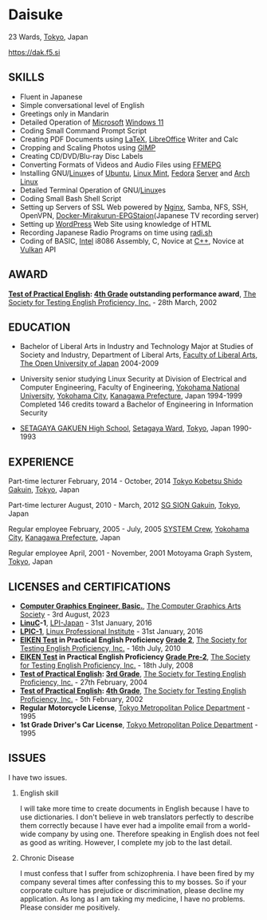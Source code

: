 # Daisuke

23 Wards, [Tokyo](https://www.metro.tokyo.lg.jp/english/index.html "東京都"), Japan

https://dak.f5.si

## SKILLS

* Fluent in Japanese
* Simple conversational level of English
* Greetings only in Mandarin
* Detailed Operation of [Microsoft](https://www.microsoft.com/ "マイクロソフト") [Windows 11](https://www.microsoft.com/en-us/windows/ "ウィンドウズ１１")
* Coding Small Command Prompt Script
* Creating PDF Documents using [LaTeX](https://www.latex-project.org/ "ラテック"), [LibreOffice](https://www.libreoffice.org/ "リブレ・オフィス") Writer and Calc
* Cropping and Scaling Photos using [GIMP](https://www.gimp.org/ "ギンプ")
* Creating CD/DVD/Blu-ray Disc Labels
* Converting Formats of Videos and Audio Files using [FFMEPG](https://ffmpeg.org/ "エフエフエムペグ")
* Installing GNU/[Linux](https://kernel.org/ "リナックス")es of [Ubuntu](https://ubuntu.com/ "ウブンツ"), [Linux Mint](https://linuxmint.com/ "リナックス・ミント"), [Fedora](https://fedoraproject.org/ "フェドーラ") [Server](https://fedoraproject.org/server/ "フェドーラ・サーバー") and [Arch Linux](https://archlinux.org/ "アーチ・リナックス")
* Detailed Terminal Operation of GNU/[Linux](https://kernel.org/ "リナックス")es
* Coding Small Bash Shell Script
* Setting up Servers of SSL Web powered by [Nginx](https://nginx.org/ "エンジンエックス"), Samba, NFS, SSH, OpenVPN, [Docker-Mirakurun-EPGStaion](https://github.com/l3tnun/docker-mirakurun-epgstation "イーピージー・ステーション")(Japanese TV recording server)
* Setting up [WordPress](https://wordpress.org/ "ワードプレス") Web Site using knowledge of HTML
* Recording Japanese Radio Programs on time using [radi.sh](https://github.com/uru2/radish "ラディッシュ")
* Coding of BASIC, [Intel](https://www.intel.com/ "インテル") i8086 Assembly, C, Novice at [C++](https://isocpp.org/ "シープラスプラス"), Novice at [Vulkan](https://www.vulkan.org/ "ヴァルカン") API

## AWARD

**[Test of Practical English](https://www.eiken.or.jp/eiken/en/eiken-tests/ "英検"): [4th Grade](https://www.eiken.or.jp/eiken/en/grades/grade_4/ "４級") outstanding performance award**, [The Society for Testing English Proficiency, Inc.](https://www.eiken.or.jp/eiken/en/association/ "公益財団法人 日本英語検定協会") - 28th March, 2002

## EDUCATION

* Bachelor of Liberal Arts in Industry and Technology Major at Studies of Society and Industry, Department of Liberal Arts, [Faculty of Liberal Arts](https://www.ouj.ac.jp/en/faculty/liberalarts/ "教養学部"), [The Open University of Japan](https://www.ouj.ac.jp/en/ "放送大学学園") 2004-2009

* University senior studying Linux Security at Division of Electrical and Computer Engineering, Faculty of Engineering, [Yokohama National University](https://www.ynu.ac.jp/english/ "国立大学法人横浜国立大学"), [Yokohama City](https://www.city.yokohama.lg.jp/lang/residents/en/ "横浜市"), [Kanagawa Prefecture](https://www.pref.kanagawa.jp/translate.html?p=/index.html "神奈川県"), Japan 1994-1999 Completed 146 credits toward a Bachelor of Engineering in Information Security

* [SETAGAYA GAKUEN High School](https://www.setagayagakuen.ac.jp/ "学校法人世田谷学園"), [Setagaya Ward](https://honyaku.j-server.com/LUCSETAGAY/ns/tl.cgi/https://www.city.setagaya.lg.jp/index.html?SLANG=ja&TLANG=en&XMODE=0&XCHARSET=utf-8&XJSID=0 "世田谷区"), [Tokyo](https://www.metro.tokyo.lg.jp/english/index.html "東京都"), Japan 1990-1993

## EXPERIENCE

Part-time lecturer February, 2014 - October, 2014
[Tokyo Kobetsu Shido Gakuin](https://www.kobetsu.co.jp/ "株式会社東京個別指導学院"), [Tokyo](https://www.metro.tokyo.lg.jp/english/index.html "東京都"), Japan

Part-time lecturer August, 2010 - March, 2012
[SG SION Gakuin](http://www1.ttcn.ne.jp/~shiongakuin/ "シオン学院"), [Tokyo](https://www.metro.tokyo.lg.jp/english/index.html "東京都"), Japan

Regular employee February, 2005 - July, 2005
[SYSTEM Crew](http://syscrew.co.jp/ "株式会社 システムクルー"), [Yokohama City](https://www.city.yokohama.lg.jp/lang/residents/en/ "横浜市"), [Kanagawa Prefecture](https://www.pref.kanagawa.jp/translate.html?p=/index.html "神奈川県"), Japan

Regular employee April, 2001 - November, 2001
Motoyama Graph System, [Tokyo](https://www.metro.tokyo.lg.jp/english/index.html "東京都"), Japan

## LICENSES and CERTIFICATIONS

* **[Computer Graphics Engineer, Basic.](https://www.cgarts.or.jp/v1/kentei/about/cg_engineer/third.html "ＣＧエンジニア検定ベーシック")**, [The Computer Graphics Arts Society](https://www.cgarts.or.jp/eng-about "公益財団法人 画像情報教育振興協会") - 3rd August, 2023
* **[LinuC](https://linuc.org/en/ "リナック")-1**, [LPI-Japan](https://lpi.or.jp/en/ "ＬＰＩ－ＪＡＰＡＮ") - 31st January, 2016
* **[LPIC-1](https://www.lpi.org/our-certifications/lpic-1-overview/ "エルピック")**, [Linux Professional Institute](https://www.lpi.org/ "ＬＰＩ") - 31st January, 2016
* **[EIKEN Test](https://www.eiken.or.jp/eiken/en/eiken-tests/ "英検") in Practical English Proficiency [Grade 2](https://www.eiken.or.jp/eiken/en/grades/grade_2/ "２級")**, [The Society for Testing English Proficiency, Inc.](https://www.eiken.or.jp/eiken/en/association/ "公益財団法人 日本英語検定協会") - 16th July, 2010
* **[EIKEN Test](https://www.eiken.or.jp/eiken/en/eiken-tests/ "英検") in Practical English Proficiency [Grade Pre-2](https://www.eiken.or.jp/eiken/en/grades/grade_p2/ "準2級")**, [The Society for Testing English Proficiency, Inc.](https://www.eiken.or.jp/eiken/en/association/ "公益財団法人 日本英語検定協会") - 18th July, 2008
* **[Test of Practical English](https://www.eiken.or.jp/eiken/en/eiken-tests/ "英検"): [3rd Grade](https://www.eiken.or.jp/eiken/en/grades/grade_3/ "３級")**, [The Society for Testing English Proficiency, Inc.](https://www.eiken.or.jp/eiken/en/association/ "公益財団法人 日本英語検定協会") - 27th February, 2004
* **[Test of Practical English](https://www.eiken.or.jp/eiken/en/eiken-tests/ "英検"): [4th Grade](https://www.eiken.or.jp/eiken/en/grades/grade_4/ "４級")**, [The Society for Testing English Proficiency, Inc.](https://www.eiken.or.jp/eiken/en/association/ "公益財団法人 日本英語検定協会") - 5th February, 2002
* **Regular Motorcycle License**, [Tokyo Metropolitan Police Department](https://www.keishicho.metro.tokyo.lg.jp/multilingual/english/index.html "警視庁") - 1995
* **1st Grade Driver's Car License**, [Tokyo Metropolitan Police Department](https://www.keishicho.metro.tokyo.lg.jp/multilingual/english/index.html "警視庁") - 1995

## ISSUES

   I have two issues.

1. English skill

   I will take more time to create documents in English because I have to use dictionaries. I don't believe in web translators perfectly to describe them correctly because I have ever had a impolite email from a world-wide company by using one. Therefore speaking in English does not feel as good as writing. However, I complete my job to the last detail.

2. Chronic Disease

   I must confess that I suffer from schizophrenia. I have been fired by my company several times after confessing this to my bosses. So if your corporate culture has prejudice or discrimination, please decline my application. As long as I am taking my medicine, I have no problems. Please consider me positively.
